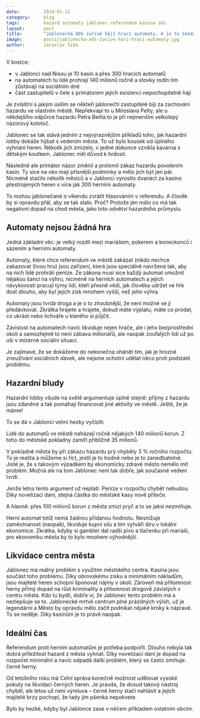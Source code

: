 ```yaml
---
date:         2018-01-12
category:     blog
tags:         hazard automaty jablonec referendum kasina ods 
layout:       post
title:        "Jablonecká ODS zuřivě hájí hrací automaty. A je to škoda." 
image:        posts/jablonecka-ods-zurive-hari-hraci-automaty.jpg
author:       Jaroslav Šída
---
```

V kostce:
- v Jablonci nad Nisou je 10 kasín a přes 300 hracích automatů
- na automatech tu lidé prohrají 140 milionů ročně a stovky rodin tím zůstávají na sociálním dně
- část zastupitelů v čele s primátorem jejich existenci nepochopitelně hájí

Je zvláštní s jakým úsilím se někteří jablonečtí zastupitelé bijí za zachování hazardu ve vlastním městě. Nepřekvapí to u Miroslava Pelty, ale u někdejšího odpůrce hazardu Petra Beitla to je při nejmenším velkolepý názorový kolotoč.

Jablonec se tak stává jedním z nejvýraznějším příkladů toho, jak hazardní lobby dokáže hýbat s vedením města. To už bylo kousek od úplného vyhnání heren. Několik jich zmizelo, v jedné dokonce vznikla kavárna s dětským koutkem. Jablonec měl důvod k hrdosti.

Následně ale primátor názor změnil a prolomil zákaz hazardu povolením kasin. Ty sice na oko mají přísnější podmínky a mělo jich být jen pár. Nicméně stačilo několik měsíců a v Jablonci vyrostlo dvanáct za kasíno přestrojených heren s více jak 300 herními automaty.

To mohou jablonečané o víkendu zvrátit hlasováním v referendu. A člověk by si opravdu přál, aby se tak stalo. Proč? Protože jen málo co má tak negativní dopad na chod města, jako toto odvětví hazardního průmyslu.

Automaty nejsou žádná hra
---
Jedná základní věc: je velký rozdíl mezi mariášem, pokerem a koneckonců i sázením a herními automaty.

Automaty, které chce referendum ve městě zakázat (nikdo nechce zakazovat živou hru) jsou zařízení, která jsou speciálně navržená tak, aby na nich lidé prohráli peníze. Ze zákona musí sice každý automat umožnit nějakou šanci na výhru, nicméně na herních automatech a jejich návykovosti pracují týmy lidí, kteří přesně vědí, jak člověka udržet ve hře dost dlouho, aby byl jejich zisk mnohem vyšší, než jeho výhra. 

Automaty jsou tvrdá droga a je o to zhoubnější, že není možné se jí předávkovat. Zkrátka hrajete a hrajete, dokud máte výplatu, máte co prodat, co ukrást nebo lichváře u kterého si půjčit.

Závislost na automatech navíc likviduje nejen hráče, ale i jeho bezprostřední okolí a samozřejmě to není zábava milionářů, ale naopak zoufalých lidí už po uši v mizerné sociální situaci.

Je zajímavé, že se dokážeme do nekonečna ohánět tím, jak je hrozné zneužívání sociálních dávek, ale nejsme ochotní udělat něco proti podstatě problému.

Hazardní bludy
---

Hazardní lobby všude na světě argumentuje úplně stejně: příjmy z hazardu jsou zdaněné a tak pomáhají financovat jiné aktivity ve městě. Ještě, že je máme!

To se dá v Jablonci velmi hezky vyčíslit:

Lidé do automatů ve městě naházejí ročně nějakých 140 milionů korun. Z toho do městské pokladny zamíří přibližně 35 milionů.

V pokladně města by při zákazu hazardu prý chyběly 3 % ročního rozpočtu. To je realita a můžeme si říct, jestli je to hodně nebo je to zanedbatelné. Jisté je, že s takovým výpadkem by ekonomicky zdravé město nemělo mít problém. Možná ale na tom Jablonec není tak dobře, jak současné vedení tvrdí.

Jenže letos tento argument už neplatí. Peníze v rozpočtu chybět nebudou. Díky novelizaci daní, stejná částka do městské kasy nově přiteče.

A hlavně: přes 100 milionů korun z města zmizí pryč a to se jaksi nezmiňuje.

Herní automat totiž nemá žádnou přidanou hodnotu. Nesnižuje zaměstnanost (naopak), likviduje kupní sílu a tím vytváří díru v lokální ekonomice. Zkrátka, kdyby si gambler dal radši pivo a tlačenku při mariáši, pro ekonomiku města by to bylo mnohem výhodnější.

Likvidace centra města
---
Jablonec má reálný problém s využitím městského centra. Kasina jsou součást toho problému. Díky obrovskému zisku a minimálním nákladům, jsou majitelé heren schopní šponovat nájmy v okolí. Zároveň má přítomnost herny přímý dopad na růst kriminality a přítomnost drogově závislých v centru města. Kdo tu bydlí, dobře ví, že Jablonec tento problém má a nezlepšuje se to.
Jablonecké mrtvé centrum plné prázdných výloh, už je legendární a Město by opravdu mělo začít podnikat nějaké kroky k nápravě. To se neděje. Díky kasínům je to právě naopak.

Ideální čas
---
Referendum proti herním automatům je potřeba podpořit. Dlouho nebyla tak dobrá příležitost hazard z města vyhnat. Díky novelizaci daní je dopad na rozpočet minimální a navíc odpadá další problém, který se často zmiňuje: černé herny.

Od letošního roku má Celní správa konečně možnost udělovat vysoké pokuty na likvidaci černých heren. Je pravda, že dosud takový nástroj chyběl, ale letos už není výmluva – černé herny stačí nahlásit a jejich majitelé brzy pochopí, že tady jim pšenka nepokvete.

Bylo by hezké, kdyby byl Jablonce zase v něčem příkladem ostatním obcím.
